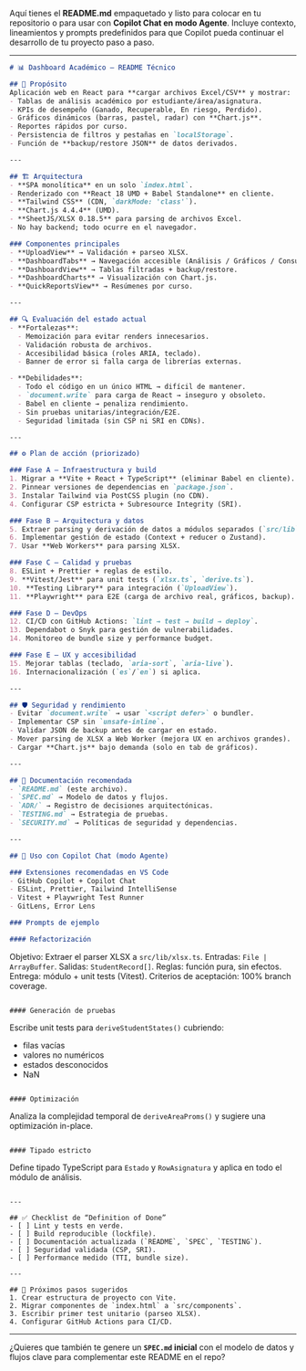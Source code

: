Aquí tienes el **README.md** empaquetado y listo para colocar en tu repositorio o para usar con **Copilot Chat en modo Agente**. Incluye contexto, lineamientos y prompts predefinidos para que Copilot pueda continuar el desarrollo de tu proyecto paso a paso.

---

```markdown
# 📊 Dashboard Académico – README Técnico

## 🎯 Propósito
Aplicación web en React para **cargar archivos Excel/CSV** y mostrar:
- Tablas de análisis académico por estudiante/área/asignatura.
- KPIs de desempeño (Ganado, Recuperable, En riesgo, Perdido).
- Gráficos dinámicos (barras, pastel, radar) con **Chart.js**.
- Reportes rápidos por curso.
- Persistencia de filtros y pestañas en `localStorage`.
- Función de **backup/restore JSON** de datos derivados.

---

## 🏗️ Arquitectura
- **SPA monolítica** en un solo `index.html`.
- Renderizado con **React 18 UMD + Babel Standalone** en cliente.
- **Tailwind CSS** (CDN, `darkMode: 'class'`).
- **Chart.js 4.4.4** (UMD).
- **SheetJS/XLSX 0.18.5** para parsing de archivos Excel.
- No hay backend; todo ocurre en el navegador.

### Componentes principales
- **UploadView** → Validación + parseo XLSX.
- **DashboardTabs** → Navegación accesible (Análisis / Gráficos / Consultas).
- **DashboardView** → Tablas filtradas + backup/restore.
- **DashboardCharts** → Visualización con Chart.js.
- **QuickReportsView** → Resúmenes por curso.

---

## 🔍 Evaluación del estado actual
- **Fortalezas**:
  - Memoización para evitar renders innecesarios.
  - Validación robusta de archivos.
  - Accesibilidad básica (roles ARIA, teclado).
  - Banner de error si falla carga de librerías externas.

- **Debilidades**:
  - Todo el código en un único HTML → difícil de mantener.
  - `document.write` para carga de React → inseguro y obsoleto.
  - Babel en cliente → penaliza rendimiento.
  - Sin pruebas unitarias/integración/E2E.
  - Seguridad limitada (sin CSP ni SRI en CDNs).

---

## ⚙️ Plan de acción (priorizado)

### Fase A — Infraestructura y build
1. Migrar a **Vite + React + TypeScript** (eliminar Babel en cliente).
2. Pinnear versiones de dependencias en `package.json`.
3. Instalar Tailwind via PostCSS plugin (no CDN).
4. Configurar CSP estricta + Subresource Integrity (SRI).

### Fase B — Arquitectura y datos
5. Extraer parsing y derivación de datos a módulos separados (`src/lib`).
6. Implementar gestión de estado (Context + reducer o Zustand).
7. Usar **Web Workers** para parsing XLSX.

### Fase C — Calidad y pruebas
8. ESLint + Prettier + reglas de estilo.
9. **Vitest/Jest** para unit tests (`xlsx.ts`, `derive.ts`).
10. **Testing Library** para integración (`UploadView`).
11. **Playwright** para E2E (carga de archivo real, gráficos, backup).

### Fase D — DevOps
12. CI/CD con GitHub Actions: `lint → test → build → deploy`.
13. Dependabot o Snyk para gestión de vulnerabilidades.
14. Monitoreo de bundle size y performance budget.

### Fase E — UX y accesibilidad
15. Mejorar tablas (teclado, `aria-sort`, `aria-live`).
16. Internacionalización (`es`/`en`) si aplica.

---

## 🛡️ Seguridad y rendimiento
- Evitar `document.write` → usar `<script defer>` o bundler.
- Implementar CSP sin `unsafe-inline`.
- Validar JSON de backup antes de cargar en estado.
- Mover parsing de XLSX a Web Worker (mejora UX en archivos grandes).
- Cargar **Chart.js** bajo demanda (solo en tab de gráficos).

---

## 📑 Documentación recomendada
- `README.md` (este archivo).
- `SPEC.md` → Modelo de datos y flujos.
- `ADR/` → Registro de decisiones arquitectónicas.
- `TESTING.md` → Estrategia de pruebas.
- `SECURITY.md` → Políticas de seguridad y dependencias.

---

## 🤖 Uso con Copilot Chat (modo Agente)

### Extensiones recomendadas en VS Code
- GitHub Copilot + Copilot Chat
- ESLint, Prettier, Tailwind IntelliSense
- Vitest + Playwright Test Runner
- GitLens, Error Lens

### Prompts de ejemplo

#### Refactorización
```

Objetivo: Extraer el parser XLSX a `src/lib/xlsx.ts`.
Entradas: `File | ArrayBuffer`.
Salidas: `StudentRecord[]`.
Reglas: función pura, sin efectos.
Entrega: módulo + unit tests (Vitest).
Criterios de aceptación: 100% branch coverage.

```

#### Generación de pruebas
```

Escribe unit tests para `deriveStudentStates()` cubriendo:

* filas vacías
* valores no numéricos
* estados desconocidos
* NaN

```

#### Optimización
```

Analiza la complejidad temporal de `deriveAreaProms()`
y sugiere una optimización in-place.

```

#### Tipado estricto
```

Define tipado TypeScript para `Estado` y `RowAsignatura`
y aplica en todo el módulo de análisis.

```

---

## ✅ Checklist de “Definition of Done”
- [ ] Lint y tests en verde.
- [ ] Build reproducible (lockfile).
- [ ] Documentación actualizada (`README`, `SPEC`, `TESTING`).
- [ ] Seguridad validada (CSP, SRI).
- [ ] Performance medido (TTI, bundle size).

---

## 🚀 Próximos pasos sugeridos
1. Crear estructura de proyecto con Vite.
2. Migrar componentes de `index.html` a `src/components`.
3. Escribir primer test unitario (parseo XLSX).
4. Configurar GitHub Actions para CI/CD.
```

---

¿Quieres que también te genere un **`SPEC.md` inicial** con el modelo de datos y flujos clave para complementar este README en el repo?
